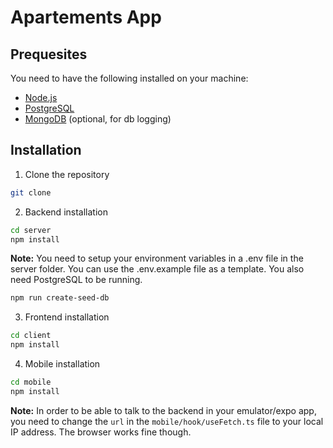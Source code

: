 # Apartements App

## Prequesites

You need to have the following installed on your machine:

- [Node.js](http://nodejs.org/)
- [PostgreSQL](https://www.postgresql.org/)
- [MongoDB](https://www.mongodb.com/) (optional, for db logging)

## Installation

1. Clone the repository

```sh
git clone
```

2. Backend installation

```sh
cd server
npm install
```

**Note:** You need to setup your environment variables in a .env file in the server folder. You can use the .env.example file as a template. You also need PostgreSQL to be running.

```sh
npm run create-seed-db
```

3. Frontend installation

```sh
cd client
npm install
```

4. Mobile installation

```sh
cd mobile
npm install
```

**Note:** In order to be able to talk to the backend in your emulator/expo app, you need to change the `url` in the `mobile/hook/useFetch.ts` file to your local IP address. The browser works fine though.
